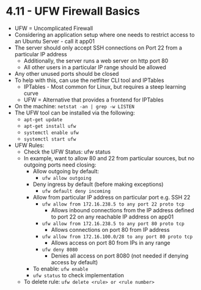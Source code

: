 # 4.11 - UFW Firewall Basics

- UFW = Uncomplicated Firewall
- Considering an application setup where one needs to restrict access to an Ubuntu Server - call it app01
- The server should only accept SSH connections on Port 22 from a particular IP address
  - Additionally, the server runs a web server on http port 80
  - All other users in a particular IP range should be allowed
- Any other unused ports should be closed
- To help with this, can use the netfilter CLI tool and IPTables
  - IPTables - Most common for Linux, but requires a steep learning curve
  - UFW = Alternative that provides a frontend for IPTables
- On the machine: `netstat -an | grep -w LISTEN`
- The UFW tool can be installed via the following:
  - `apt-get update`
  - `apt-get install ufw`
  - `systemctl enable ufw`
  - `systemctl start ufw`
- UFW Rules:
  - Check the UFW Status: ufw status
  - In example, want to allow 80 and 22 from particular sources, but no outgoing
ports need closing:
    - Allow outgoing by default:
      - `ufw allow outgoing`
    - Deny ingress by default (before making exceptions)
      - `ufw default deny incoming`
    - Allow from particular IP address on particular port e.g. SSH 22
      - `ufw allow from 172.16.238.5 to any port 22 proto tcp`
        - Allows inbound connections from the IP address defined to port 22 on any reachable IP address on app01
      - `ufw allow from 172.16.238.5 to any port 80 proto tcp`
        - Allows connections on port 80 from IP address
      - `ufw allow from 172.16.100.0/28 to any port 80 proto tcp`
        - Allows access on port 80 from IPs in any range
      - `ufw deny 8080`
        - Denies all access on port 8080 (not needed if denying access by default)
    - To enable: `ufw enable`
    - `ufw status` to check implementation
  - To delete rule: `ufw delete <rule> or <rule number>`
